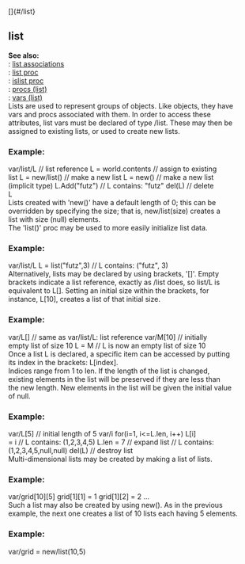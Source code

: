 []{#/list}    
## list    
**See also:**    
:   [list associations](ref/list/associations)    
:   [list proc](ref/proc/list)    
:   [islist proc](ref/proc/islist)    
:   [procs (list)](ref/list/proc)    
:   [vars (list)](ref/list/var)    
Lists are used to represent groups of objects. Like objects, they have    
vars and procs associated with them. In order to access these    
attributes, list vars must be declared of type /list. These may then be    
assigned to existing lists, or used to create new lists.    
### Example:    
var/list/L // list reference L = world.contents // assign to existing    
list L = new/list() // make a new list L = new() // make a new list    
(implicit type) L.Add(\"futz\") // L contains: \"futz\" del(L) // delete    
L    
Lists created with \'new()\' have a default length of 0; this can be    
overridden by specifying the size; that is, new/list(size) creates a    
list with size (null) elements.    
The \'list()\' proc may be used to more easily initialize list data.    
### Example:    
var/list/L L = list(\"futz\",3) // L contains: (\"futz\", 3)    
Alternatively, lists may be declared by using brackets, \'\[\]\'. Empty    
brackets indicate a list reference, exactly as /list does, so list/L is    
equivalent to L\[\]. Setting an initial size within the brackets, for    
instance, L\[10\], creates a list of that initial size.    
### Example:    
var/L\[\] // same as var/list/L: list reference var/M\[10\] // initially    
empty list of size 10 L = M // L is now an empty list of size 10    
Once a list L is declared, a specific item can be accessed by putting    
its index in the brackets: L\[index\].    
Indices range from 1 to len. If the length of the list is changed,    
existing elements in the list will be preserved if they are less than    
the new length. New elements in the list will be given the initial value    
of null.    
### Example:    
var/L\[5\] // initial length of 5 var/i for(i=1, i\<=L.len, i++) L\[i\]    
= i // L contains: (1,2,3,4,5) L.len = 7 // expand list // L contains:    
(1,2,3,4,5,null,null) del(L) // destroy list    
Multi-dimensional lists may be created by making a list of lists.    
### Example:    
var/grid\[10\]\[5\] grid\[1\]\[1\] = 1 grid\[1\]\[2\] = 2 \...    
Such a list may also be created by using new(). As in the previous    
example, the next one creates a list of 10 lists each having 5 elements.    
### Example:    
var/grid = new/list(10,5)  